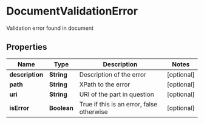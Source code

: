 

# DocumentValidationError

Validation error found in document

## Properties

| Name | Type | Description | Notes |
|------------ | ------------- | ------------- | -------------|
|**description** | **String** | Description of the error |  [optional] |
|**path** | **String** | XPath to the error |  [optional] |
|**uri** | **String** | URI of the part in question |  [optional] |
|**isError** | **Boolean** | True if this is an error, false otherwise |  [optional] |




